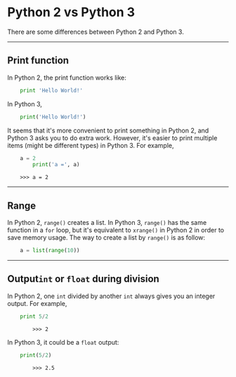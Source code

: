 # **Python 2 vs Python 3**

There are some differences between Python 2 and Python 3.

---
## Print function

In Python 2, the print function works like:
```python
	print 'Hello World!'
```
In Python 3,
```python
	print('Hello World!')
```
It seems that it's more convenient to print something in Python 2, and Python 3 asks you to do extra work. 
However, it's easier to print multiple items (might be different types) in Python 3. For example,
```python
	a = 2
    	print('a =', a)
```
```
	>>> a = 2
```
---
## Range

In Python 2, `range()` creates a list. 
In Python 3, `range()` has the same function in a `for` loop, but it's equivalent to `xrange()` in Python 2 in order to save memory usage.
The way to create a list by `range()` is as follow:
```python
	a = list(range(10))
```
---
## Output`int` or `float` during division

In Python 2, one `int` divided by another `int` always gives you an integer output. For example,
```python
	print 5/2
```
```	
    	>>> 2
```
In Python 3, it could be a `float` output:
```python
	print(5/2)
```
```
    	>>> 2.5
```

